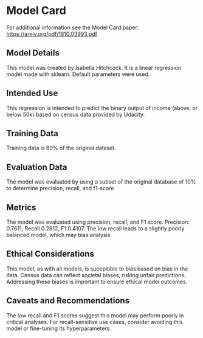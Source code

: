 # Model Card

For additional information see the Model Card paper: https://arxiv.org/pdf/1810.03993.pdf

## Model Details
This model was created by Isabella Hitchcock. It is a linear regression model made with sklearn. Default parameters were used. 
## Intended Use
This regression is intended to predict the binary output of income (above, or below 50k) based on census data provided by Udacity.
## Training Data
Training data is 80% of the original dataset. 
## Evaluation Data
The model was evaluated by using a subset of the original database of 10% to determine precision, recall, and f1-score
## Metrics
The model was evaluated using precision, recall, and F1 score. Precision: 0.7611, Recall 0.2812, F1 0.4107. The low recall leads to a slightly poorly balanced model, which may bias analysis. 

## Ethical Considerations
This model, as with all models, is sucepitible to bias based on bias in the data. Census data can reflect societal biases, risking unfair predictions. Addressing these biases is important to ensure ethical model outcomes.
## Caveats and Recommendations
The low recall and F1 scores suggest this model may perform poorly in critical analyses. For recall-sensitive use cases, consider avoiding this model or fine-tuning its hyperparameters.